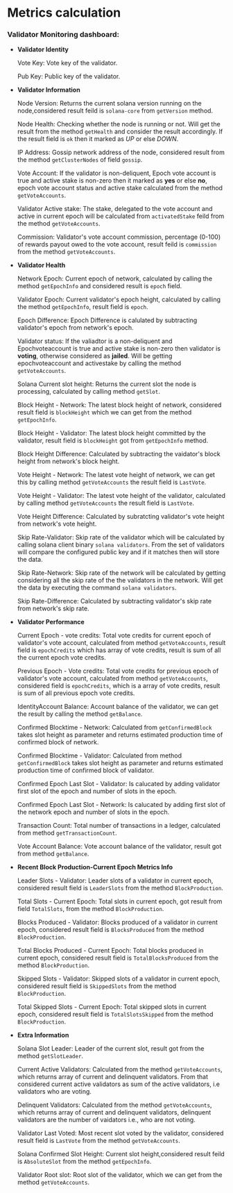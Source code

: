 # Metrics calculation

### Validator Monitoring dashboard:

- **Validator Identity**

    Vote Key: Vote key of the validator.

    Pub Key: Public key of the validator.

- **Validator Information**

    Node Version: Returns the current solana version running on the node,considered result feild is `solana-core` from `getVersion` method.

    Node Health: Checking whether the node is running or not. Will get the result from the method `getHealth` and consider the result accordingly. If the result field is `ok` then it marked as *UP* or else *DOWN*.

    IP Address: Gossip network address of the node, considered result from the method `getClusterNodes` of field `gossip`.
    
    Vote Account: If the validator is non-deliquent, Epoch vote account is true and active stake is non-zero then it marked as **yes** or else **no**, epoch vote account status and active stake calculated from the method `getVoteAccounts`.
    
    Validator Active stake: The stake, delegated to the vote account and active in current epoch will be calculated from `activatedStake` feild from the method `getVoteAccounts`.
        
    Commission: Validator's vote account commission, percentage (0-100) of rewards payout owed to the vote account, result feild is `commission` from the method `getVoteAccounts`.

- **Validator Health**

    Network Epoch: Current epoch of network, calculated by calling the method `getEpochInfo` and considered result is `epoch` field.

    Validator Epoch: Current validator's epoch height, calculated by calling the method `getEpochInfo`, result field is `epoch`.

    Epoch Difference: Epoch Difference is calulated by subtracting validator's epoch from network's epoch.
   
    Validator status: If the valiadtor is a non-deliquent and Epochvoteaccount is true and active stake is non-zero then validator is **voting**, otherwise considered as **jailed**. Will be getting epochvoteaccount and activestake by calling the method `getVoteAccounts`.

    Solana Current slot height: Returns the current slot the node is processing, calculated by calling method `getSlot`.

    Block Height - Network: The latest block height of network, considered result field is `blockHeight` which we can get from the method `getEpochInfo`.

    Block Height - Validator: The latest block height committed by the validator, result field is `blockHeight` got from `getEpochInfo` method.
    
    Block Height Difference: Calculated by subtracting the vaidator's block height from network's block height.

    Vote Height - Network: The latest vote height of network, we can get this by calling method `getVoteAccounts` the result field is `LastVote`.
    
    Vote Height - Validator: The latest vote height of the validator, calculated by calling method `getVoteAccounts` the result field is `LastVote`.

    Vote Height Difference: Calculated by subratcting validator's vote height from network's vote height.

    Skip Rate-Validator: Skip rate of the validator which will be calculated by calling solana client binary `solana validators`. From the set of validators will compare the configured public key and if it matches then will store the data.

    Skip Rate-Network: Skip rate of the network will be calculated by getting considering all the skip rate of the the validators in the network. Will get the data by executing the command `solana validators`.

    Skip Rate-Difference: Calculated by subtracting validator's skip rate from network's skip rate.

- **Validator Performance**

    Current Epoch - vote credits: Total vote credits for current epoch of validator's vote account, calculated from method `getVoteAccounts`, result field is `epochCredits` which has array of vote credits, result is sum of all the current epoch vote credits.

    Previous Epoch - Vote credits: Total vote credits for previous epoch of validator's vote account, calculated from method `getVoteAccounts`, considered field is `epochCredits`, which is a array of vote credits, result is sum of all previous epoch vote credits.
    
    IdentityAccount Balance: Account balance of the validator, we can get the result by calling the method `getBalance`.
        
    Confirmed Blocktime - Network: Calculated from `getConfirmedBlock` takes slot height as parameter and returns estimated production time of confirmed block of network.

    Confirmed Blocktime - Validator: Calculated from method `getConfirmedBlock` takes slot height as parameter and returns estimated production time of confirmed block of validator.

    Confirmed Epoch Last Slot - Validator: Is calucated by adding validator first slot of the epoch and number of slots in the epoch.

    Confirmed Epoch Last Slot - Network: Is calucated by adding first slot of the network epoch and number of slots in the epoch.

    Transaction Count: Total number of transactions in a ledger, calculated from method `getTransactionCount`.

    Vote Account Balance: Vote account balance of the validator, result got from method `getBalance`.

- **Recent Block Production-Current Epoch Metrics Info**
   
   Leader Slots - Validator: Leader slots of a validator in current epoch, considered
    result field is `LeaderSlots` from the method `BlockProduction`.

   Total Slots - Current Epoch: Total slots in current epoch, got result from field `TotalSlots`, from the method `BlockProduction`.

   Blocks Produced - Validator: Blocks produced of a validator in current epoch, considered result field is `BlocksProduced` from the method `BlockProduction`.

   Total Blocks Produced - Current Epoch: Total blocks produced in current epoch, considered result field is `TotalBlocksProduced` from the method `BlockProduction`.

   Skipped Slots - Validator: Skipped slots of a validator in current epoch, considered result field is `SkippedSlots` from the method `BlockProduction`.

   Total Skipped Slots - Current Epoch: Total skipped slots in current epoch, considered result field is `TotalSlotsSkipped` from the method `BlockProduction`.

- **Extra Information**

   Solana Slot Leader: Leader of the current slot, result got from the method `getSlotLeader`.

   Current Active Validators: Calculated from the method `getVoteAccounts`, which returns array of current and delinquent validators. From that considered current active validators as sum of the active validators, i.e validators who are voting.
    
   Delinquent Validators: Calculated from the method `getVoteAccounts`, which returns array of current and delinquent validators, delinquent validators are the number of vaidators i.e., who are not voting.
  
   Validator Last Voted: Most recent slot voted by the validator, considered result field is `LastVote` from the method `getVoteAccounts`.

   Solana Confirmed Slot Height: Current slot height,considered result feild is `AbsoluteSlot` from the method `getEpochInfo`.
   
   Validator Root slot: Root slot of the validator, which we can get from the method `getVoteAccounts`.
